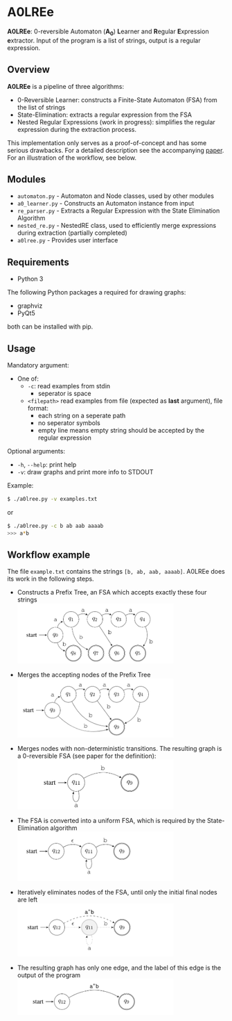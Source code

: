 
# A0LREe #

**A0LREe**: 0-reversible Automaton (**A<sub>0</sub>**) **L**earner and **R**egular **E**xpression **e**xtractor. Input of the program is a list of strings, output is a regular expression.


## Overview ##

**A0LREe** is a pipeline of three algorithms:

- 0-Reversible Learner: constructs a Finite-State Automaton (FSA) from the list of strings
- State-Elimination: extracts a regular expression from the FSA
- Nested Regular Expressions (work in progress): simplifies the regular expression during the extraction process.

This implementation only serves as a proof-of-concept and has some serious drawbacks. For a detailed description see the accompanying [paper](Learning_FSAs_and_REs_from_examples.pdf). For an illustration of the workflow, see below.


## Modules ##
* `automaton.py` - Automaton and Node classes, used by other modules
* `a0_learner.py` - Constructs an Automaton instance from input
* `re_parser.py` - Extracts a Regular Expression with the State Elimination Algorithm
* `nested_re.py` - NestedRE class, used to efficiently merge expressions during extraction (partially completed)
* `a0lree.py` - Provides user interface
 
## Requirements ##

- Python 3

The following Python packages a required for drawing graphs:
- graphviz
- PyQt5

both can be installed with pip.

## Usage ##

Mandatory argument:
* One of:
  * `-c`: read examples from stdin
    * seperator is space
  * `<filepath>` read examples from file (expected as **last** argument), file format:
    * each string on a seperate path
    * no seperator symbols
    * empty line means empty string should be accepted by the regular expression

Optional arguments:
* `-h`, `--help`: print help
* `-v`: draw graphs and print more info to STDOUT

Example:
```sh
$ ./a0lree.py -v examples.txt
```
or
```sh
$ ./a0lree.py -c b ab aab aaaab
>>> a*b 
```

## Workflow example ##

The file `example.txt` contains the strings `[b, ab, aab, aaaab]`. A0LREe does its work in the following steps.

- Constructs a Prefix Tree, an FSA which accepts exactly these four strings
<br /><img src="graphs/graph_01.png" width="75%">


- Merges the accepting nodes of the Prefix Tree
<br /><img src="graphs/graph_02.png" width="75%">

- Merges nodes with non-deterministic transitions. The resulting graph is a 0-reversible FSA (see paper for the definition): <br /><img src="graphs/graph_03.png" width="75%">

 
- The FSA is converted into a uniform FSA, which is required by the State-Elimination algorithm
<br /><img src="graphs/graph_04.png" width="75%">


- Iteratively eliminates nodes of the FSA, until only the initial final nodes are left
<br /><img src="graphs/graph_05.png" width="75%">


- The resulting graph has only one edge, and the label of this edge is the output of the program
<br /><img src="graphs/graph_06.png" width="75%">